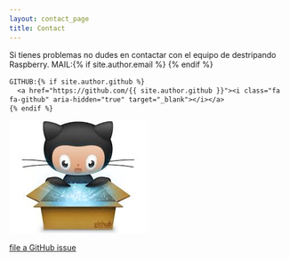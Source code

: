 ```yaml
---
layout: contact_page
title: Contact
---
```


Si tienes problemas no dudes en contactar con el equipo de destripando Raspberry.
	MAIL:{% if site.author.email %}
      <a href="mailto:{{ site.author.email }}"><i class="fa fa-envelope" aria-hidden="true" target="_blank"></i></a>
    {% endif %}
    
    GITHUB:{% if site.author.github %}
      <a href="https://github.com/{{ site.author.github }}"><i class="fa fa-github" aria-hidden="true" target="_blank"></i></a>
    {% endif %}


![contat_withme](../images/git_logo.jpg)

[file a GitHub issue](https://github.com/MrRastayoung/MrRastayoung.github.io/issues/new)
